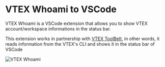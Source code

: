 # VTEX Whoami to VSCode

VTEX Whoami is a VSCode extension that allows you to show VTEX account/workspace informations in the status bar.

This extension works in partnership with [VTEX ToolBelt](https://github.com/vtex/toolbelt), in other words, it reads information from the VTEX's CLI and shows it in the status bar of VSCode

![VTEX Whoami](https://raw.githubusercontent.com/milaniromulo/vtex-whoami/main/assets/VTEX-Whoami.gif)
